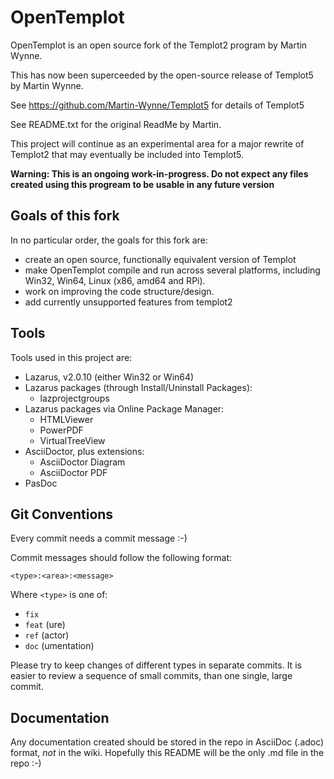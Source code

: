 
# OpenTemplot
OpenTemplot is an open source fork of the Templot2 program by Martin Wynne.

This has now been superceeded by the open-source release of Templot5 by Martin Wynne.

See https://github.com/Martin-Wynne/Templot5 for details of Templot5

See README.txt for the original ReadMe by Martin.

This project will continue as an experimental area for a major rewrite of Templot2 that may eventually
be included into Templot5.

**Warning: This is an ongoing work-in-progress. Do not expect any files created using this 
progream to be usable in any future version**

## Goals of this fork

In no particular order, the goals for this fork are:
* create an open source, functionally equivalent version of Templot
* make OpenTemplot compile and run across several platforms, including Win32, Win64, Linux (x86, amd64 and RPi).
* work on improving the code structure/design.
* add currently unsupported features from templot2

## Tools

Tools used in this project are:
* Lazarus, v2.0.10 (either Win32 or Win64)
* Lazarus packages (through Install/Uninstall Packages):
  * lazprojectgroups
* Lazarus packages via Online Package Manager:
  * HTMLViewer
  * PowerPDF
  * VirtualTreeView  
* AsciiDoctor, plus extensions:
  * AsciiDoctor Diagram
  * AsciiDoctor PDF
* PasDoc
  
## Git Conventions

Every commit needs a commit message :-)

Commit messages should follow the following format:

```
<type>:<area>:<message>
```

Where `<type>` is one of:
* `fix`
* `feat` (ure)
* `ref` (actor)
* `doc` (umentation)

Please try to keep changes of different types in separate commits. It is easier to review a sequence of small commits, than one single, large commit.

## Documentation

Any documentation created should be stored in the repo in AsciiDoc (.adoc) format, _not_ in the wiki. Hopefully this README will be the only .md file 
in the repo :-)


